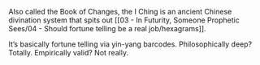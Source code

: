 Also called the Book of Changes, the I Ching is an ancient Chinese divination system that spits out [[03 - In Futurity, Someone Prophetic Sees/04 - Should fortune telling be a real job/hexagrams]].

It’s basically fortune telling via yin-yang barcodes. Philosophically deep? Totally. Empirically valid? Not really.
